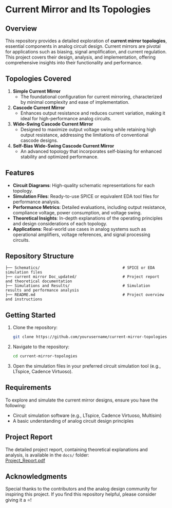 # Current Mirror and Its Topologies

## Overview
This repository provides a detailed exploration of **current mirror topologies**, essential components in analog circuit design. Current mirrors are pivotal for applications such as biasing, signal amplification, and current regulation. This project covers their design, analysis, and implementation, offering comprehensive insights into their functionality and performance.

## Topologies Covered
1. **Simple Current Mirror**
   - The foundational configuration for current mirroring, characterized by minimal complexity and ease of implementation.
2. **Cascode Current Mirror**
   - Enhances output resistance and reduces current variation, making it ideal for high-performance analog circuits.
3. **Wide-Swing Cascode Current Mirror**
   - Designed to maximize output voltage swing while retaining high output resistance, addressing the limitations of conventional cascode designs.
4. **Self-Bias Wide-Swing Cascode Current Mirror**
   - An advanced topology that incorporates self-biasing for enhanced stability and optimized performance.

## Features
- **Circuit Diagrams**: High-quality schematic representations for each topology.
- **Simulation Files**: Ready-to-use SPICE or equivalent EDA tool files for performance analysis.
- **Performance Metrics**: Detailed evaluations, including output resistance, compliance voltage, power consumption, and voltage swing.
- **Theoretical Insights**: In-depth explanations of the operating principles and design considerations of each topology.
- **Applications**: Real-world use cases in analog systems such as operational amplifiers, voltage references, and signal processing circuits.

## Repository Structure
```
├── Schematics/                                    # SPICE or EDA simulation files
├── current mirror Doc_updated/                    # Project report and theoretical documentation
├── Simulations and Results/                       # Simulation results and performance analysis
├── README.md                                      # Project overview and instructions
```

## Getting Started
1. Clone the repository:
   ```bash
   git clone https://github.com/yourusername/current-mirror-topologies.git
   ```
2. Navigate to the repository:
   ```bash
   cd current-mirror-topologies
   ```
3. Open the simulation files in your preferred circuit simulation tool (e.g., LTspice, Cadence Virtuoso).

## Requirements
To explore and simulate the current mirror designs, ensure you have the following:
- Circuit simulation software (e.g., LTspice, Cadence Virtuoso, Multisim)
- A basic understanding of analog circuit design principles

## Project Report
The detailed project report, containing theoretical explanations and analysis, is available in the `docs/` folder:  
[Project_Report.pdf]()

## Acknowledgments
Special thanks to the contributors and the analog design community for inspiring this project. If you find this repository helpful, please consider giving it a ⭐!

